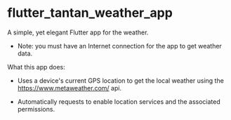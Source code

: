 # flutter_tantan_weather_app

A simple, yet elegant Flutter app for the weather.

- Note: you must have an Internet connection for the app to get weather data.

What this app does:

- Uses a device's current GPS location to get the local weather using the https://www.metaweather.com/ api.

- Automatically requests to enable location services and the associated permissions.
